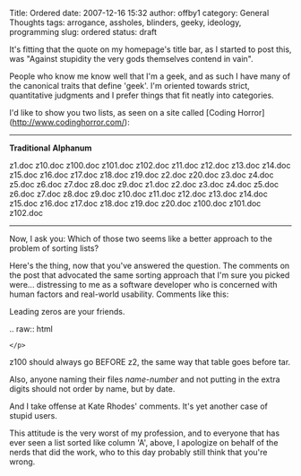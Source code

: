 Title: Ordered
date: 2007-12-16 15:32
author: offby1
category: General Thoughts
tags: arrogance, assholes, blinders, geeky, ideology, programming
slug: ordered
status: draft

It's fitting that the quote on my homepage's title bar, as I started to post this, was "Against stupidity the very gods themselves contend in vain".

People who know me know well that I'm a geek, and as such I have many of the canonical traits that define 'geek'. I'm oriented towards strict, quantitative judgments and I prefer things that fit neatly into categories.

I'd like to show you two lists, as seen on a site called \[Coding Horror\](<http://www.codinghorror.com/>):

  ----------------------------------------------------------------------------------------------------------------------------------------------------------------------------------- ----- -----------------------------------------------------------------------------------------------------------------------------------------------------------------------------------
  **Traditional**                                                                                                                                                                           **Alphanum**

  z1.doc z10.doc z100.doc z101.doc z102.doc z11.doc z12.doc z13.doc z14.doc z15.doc z16.doc z17.doc z18.doc z19.doc z2.doc z20.doc z3.doc z4.doc z5.doc z6.doc z7.doc z8.doc z9.doc         z1.doc z2.doc z3.doc z4.doc z5.doc z6.doc z7.doc z8.doc z9.doc z10.doc z11.doc z12.doc z13.doc z14.doc z15.doc z16.doc z17.doc z18.doc z19.doc z20.doc z100.doc z101.doc z102.doc
  ----------------------------------------------------------------------------------------------------------------------------------------------------------------------------------- ----- -----------------------------------------------------------------------------------------------------------------------------------------------------------------------------------

Now, I ask you: Which of those two seems like a better approach to the problem of sorting lists?

Here's the thing, now that you've answered the question. The comments on the post that advocated the same sorting approach that I'm sure you picked were\... distressing to me as a software developer who is concerned with human factors and real-world usability. Comments like this:

<div class="callout">

 Leading zeros are your friends.

 .. raw:: html

    </p>
</div>
<div class="callout">

 z100 should always go BEFORE z2, the same way that table goes before
 tar.

 Also, anyone naming their files *name*-*number* and not putting
 in the extra digits should not order by name, but by date.

 And I take offense at Kate Rhodes' comments. It's yet another case
 of stupid users.
</div>

This attitude is the very worst of my profession, and to everyone that has ever seen a list sorted like column 'A', above, I apologize on behalf of the nerds that did the work, who to this day probably still think that you're wrong.
